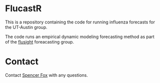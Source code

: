 # FlucastR

This is a repository containing the code for running influenza forecasts for the UT-Austin group.

The code runs an empirical dynamic modeling forecasting method as part of the [flusight]() foreacasting group.


# Contact
Contact [Spencer Fox](mailto:spncrfx@gmail.com) with any questions.
